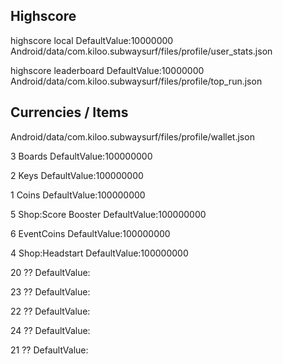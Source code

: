 ## Highscore

highscore local
DefaultValue:10000000
Android/data/com.kiloo.subwaysurf/files/profile/user_stats.json

highscore leaderboard
DefaultValue:10000000
Android/data/com.kiloo.subwaysurf/files/profile/top_run.json

## Currencies / Items

Android/data/com.kiloo.subwaysurf/files/profile/wallet.json

3 Boards
DefaultValue:100000000

2 Keys
DefaultValue:100000000

1 Coins
DefaultValue:100000000

5 Shop:Score Booster
DefaultValue:100000000

6 EventCoins
DefaultValue:100000000

4 Shop:Headstart
DefaultValue:100000000

20 ??
DefaultValue:

23 ??
DefaultValue:

22 ??
DefaultValue:

24 ??
DefaultValue:

21 ??
DefaultValue:
